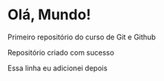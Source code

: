 # Olá, Mundo!
Primeiro repositório do curso de Git e Github

Repositório criado com sucesso

Essa linha eu adicionei depois
